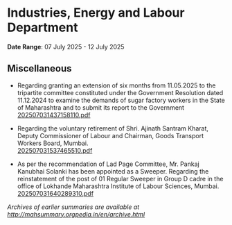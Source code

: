 # Industries, Energy and Labour Department

**Date Range**: 07 July 2025 - 12 July 2025


## Miscellaneous
- Regarding granting an extension of six months from 11.05.2025 to the tripartite committee constituted under the Government Resolution dated 11.12.2024 to examine the demands of sugar factory workers in the State of Maharashtra and to submit its report to the Government\
  [202507031437158110.pdf](https://gr.maharashtra.gov.in/Site/Upload/Government%20Resolutions/English/202507031437158110.pdf)

- Regarding the voluntary retirement of Shri. Ajinath Santram Kharat, Deputy Commissioner of Labour and Chairman, Goods Transport Workers Board, Mumbai.\
  [202507031537465510.pdf](https://gr.maharashtra.gov.in/Site/Upload/Government%20Resolutions/English/202507031537465510.pdf)

- As per the recommendation of Lad Page Committee, Mr. Pankaj Kanubhai Solanki has been appointed as a Sweeper. Regarding the reinstatement of the post of 01 Regular Sweeper in Group D cadre in the office of Lokhande Maharashtra Institute of Labour Sciences, Mumbai.\
  [202507031640289310.pdf](https://gr.maharashtra.gov.in/Site/Upload/Government%20Resolutions/English/202507031640289310.pdf)


*Archives of earlier summaries are available at http://mahsummary.orgpedia.in/en/archive.html*